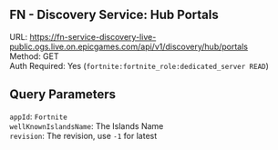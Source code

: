 ## FN - Discovery Service: Hub Portals

URL: https://fn-service-discovery-live-public.ogs.live.on.epicgames.com/api/v1/discovery/hub/portals \
Method: GET \
Auth Required: Yes (`fortnite:fortnite_role:dedicated_server READ`)

## Query Parameters

`appId`: `Fortnite` <br/>
`wellKnownIslandsName`: The Islands Name <br/>
`revision`: The revision, use `-1` for latest
